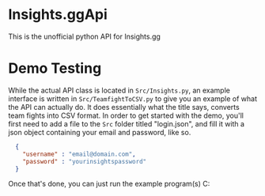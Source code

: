 # Insights.ggApi
This is the unofficial python API for Insights.gg

# Demo Testing
  While the actual API class is located in `Src/Insights.py`, an example interface is written in `Src/TeamfightToCSV.py` to give you an example of what the API can actually do. It does essentially what the title says, converts team fights into CSV format. In order to get started with the demo, you'll first need to add a file to the `Src` folder titled "login.json", and fill it with a json object containing your email and password, like so.
  ```json
    {
      "username" : "email@domain.com",
      "password" : "yourinsightspassword"
    }
  ```
  Once that's done, you can just run the example program(s) C:
